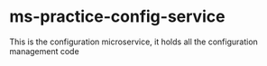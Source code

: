 # ms-practice-config-service
This is the configuration microservice, it holds all the configuration management code

